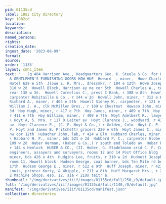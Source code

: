 ```yaml
---
pid: 01135cd
label: 1882 City Directory
key: 1882cd
location: 
keywords: 
description: 
named_persons: 
rights: 
creation_date: 
ingest_date: '2023-08-09'
format: 
source: 
order: '1135'
layout: cmhc_item
text: "   Jq 404 Harrison Ave., Headquarters Geo. 6. Steele & Co. for HATS, CAPS,
  & GENTLEMEN'S FURNISHING GOORS HOW HUF  Howard —, miner,  Howe Charles W., Key Stone
  Hotel 629 e 5th  Jlowe E. R. Mrs., dressmkr, r 104 e 12th  Howe Joseph, miner, r
  310 w 2d  Howell Block, Harrison ay ne cor 5th  Howell Charles W., teamster, r al
  rear 138 w 3d.  Howell Cornelius C., prest C Bank, r 308 w 8th  Howell George H.,
  carpenter Robitaille & Co., r 144 w 2d  Howell John, miner, r 312 e 6th  Ifuwell
  Richard A., miner, r 404 e 5th  Howell Sidney W., carpenter, r 121 e 14th  Howie
  William J. A., clk McMillen Bros., r 109 w Chestnut  Howson John, miner, r 609 w
  3d  Hoy Hugh, miner, r 417 e 7th  Hoy James, miner, r 409 e 7th  Hoy John, miner,
  r 411 e 7th  Hoy William, miner, r 409 e 7th  Woyt Adelbert R., lawyer 220 e 6th
  \ Hoyt A, 5. Mra. r 117 0 Leiter av  Hoyt Clarence J., woodyard, r 427 Harrison
  av  Hoyt Clarence P., (C. P. Hoyt & Co.,) r Golden, Colo  Hoyt C. P. & Co., (Clarence
  P. Hoyt and James B. Pritchett) grocers 220 e 6th  Hoyt James C., miner, r Hazel
  nw cor 12th  Hubacher John, lab, r 424 w Elm  Hubbard Charles, miner, ry 393 ¢ 24
  \ Habbard H. P., miner, bds 521 e 2d  Hubbard P. C., carpenter Globe Theatre, r
  109 w 2d  Haber Herman, (Haber & Co.,) r south end Toledo av  Huber Rudolph, lab,
  r 144 s Hemlock  HUBER & CO., (II. Huber, G. Stadelmann arid C. F. Cuno,) mining
  engineers, assayers and surveyors, rooms 12 and 14 Post Office bldg  Huberton Matthew,
  miner, bds 426 e 4th  Hudgins Lee, fruits, r 310 w 2d  Hudnutt Joseph O., mine supt,
  room 11, Howell block  Hudeon George, coal burner, bds Ten Mile rd bet 16th and
  17th  Hudson George E., miner, r 522 e 9th  Huff Joseph, miner, r 423 e 12th  Huff
  Louis, printer Korty, & Whipple, r 211 w 8th  Huff Margaret Mrs., r 213 w 8th  Foundry
  2 Machine Shops. eso, 12, sia < 210s teitr a.          "
thumbnail: "/img/derivatives/iiif/images/01135cd/full/250,/0/default.jpg"
full: "/img/derivatives/iiif/images/01135cd/full/1140,/0/default.jpg"
manifest: "/img/derivatives/iiif/01135cd/manifest.json"
collection: directories
---
```

